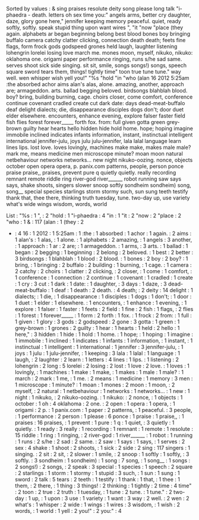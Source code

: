 Sorted by values :
& sing praises resolute deity song please long talk "i-phaedra - death. letters oh sex time you:" angels arms, better cry daughter, daze, glory gone here," jennifer keeping memory peaceful. quiet, ready softly, softly. speak stupid thing upon want wires ", "it "now "place (they again. alphabets ar began beginning belong best blood bones boy bringing buffalo camera catchy clatter clicking, connection death death; feets fine flags, form frock gods godspeed grones held laugh, laughter listening lohengrin lorelei losing love march me. mones moon, myself, nikuko, nikuko: oklahoma one. origami paper performance ringing, runs s/he sad same. serves shoot sick side singing. sit sit, smile, songs songs!) songs, speech square sword tears them, things! tightly time" toon true tune tune." way well. wen whisper wish yell you!" "%s "hold "in "who (alan 16 2012 5:25am :the absorbed achor aims alan's alas, alone. amazing, another, approach are; armageddon. arts. ballad begging beloved. birdsongs blahblah blood. boy? bring, building burning, cage. choirs closer, come comfort, conference continue covenant cradled create cut dark date: days dead-meat-buffalo deaf delight dialects; die, disappearance disciples dogs don't; door duet elder elsewhere. encounters, enhance evening, explore falser faster field fish flies forest forever_____ forth fox. from: full given gotta green grey-brown guilty hear hearts hello hidden hide hold home. hope; hoping imagine immobile inclined indicates infants information, instant, instinctual intelligent international jennifer-julu, joys julu julu-jennifer, lala lalal language learn lines lips. lost love. loves lovingly, machines make make, makes male male? mark me, means medicine men microscope minute? moan moon natural netbehaviour networks networks... new night nikuko-oozing. nonce, objects october open opera opera, p. panix.com patterns, people, person ponce praise praise,, praises, prevent pure q quietly quietly. really recording remnant remote riddle ring river-god river______ robot running saw says says, shake shoots, singers slower snoop softly sondheim sondheim) song, song__ special species starlings storm stormy such, sun sung teeth testify thank that, thee there, thinking truth tuesday, tune. two-day up, use variety what's wide wings wisdom, words, world 

List :
"%s : 1
", : 2
"hold : 1
"i-phaedra : 4
"in : 1
"it : 2
"now : 2
"place : 2
"who : 1
& : 117
(alan : 1
(they : 2
- : 4
16 : 1
2012 : 1
5:25am : 1
:the : 1
absorbed : 1
achor : 1
again. : 2
aims : 1
alan's : 1
alas, : 1
alone. : 1
alphabets : 2
amazing, : 1
angels : 3
another, : 1
approach : 1
ar : 2
are; : 1
armageddon. : 1
arms, : 3
arts. : 1
ballad : 1
began : 2
begging : 1
beginning : 2
belong : 2
beloved. : 1
best : 2
better : 3
birdsongs : 1
blahblah : 1
blood : 2
blood. : 1
bones : 2
boy : 2
boy? : 1
bring, : 1
bringing : 2
buffalo : 2
building : 1
burning, : 1
cage. : 1
camera : 2
catchy : 2
choirs : 1
clatter : 2
clicking, : 2
closer, : 1
come : 1
comfort, : 1
conference : 1
connection : 2
continue : 1
covenant : 1
cradled : 1
create : 1
cry : 3
cut : 1
dark : 1
date: : 1
daughter, : 3
days : 1
daze, : 3
dead-meat-buffalo : 1
deaf : 1
death : 2
death. : 4
death; : 2
deity : 14
delight : 1
dialects; : 1
die, : 1
disappearance : 1
disciples : 1
dogs : 1
don't; : 1
door : 1
duet : 1
elder : 1
elsewhere. : 1
encounters, : 1
enhance : 1
evening, : 1
explore : 1
falser : 1
faster : 1
feets : 2
field : 1
fine : 2
fish : 1
flags, : 2
flies : 1
forest : 1
forever_____ : 1
form : 2
forth : 1
fox. : 1
frock : 2
from: : 1
full : 1
given : 1
glory : 3
gods : 2
godspeed : 2
gone : 3
gotta : 1
green : 1
grey-brown : 1
grones : 2
guilty : 1
hear : 1
hearts : 1
held : 2
hello : 1
here," : 3
hidden : 1
hide : 1
hold : 1
home. : 1
hope; : 1
hoping : 1
imagine : 1
immobile : 1
inclined : 1
indicates : 1
infants : 1
information, : 1
instant, : 1
instinctual : 1
intelligent : 1
international : 1
jennifer : 3
jennifer-julu, : 1
joys : 1
julu : 1
julu-jennifer, : 1
keeping : 3
lala : 1
lalal : 1
language : 1
laugh, : 2
laughter : 2
learn : 1
letters : 4
lines : 1
lips. : 1
listening : 2
lohengrin : 2
long : 5
lorelei : 2
losing : 2
lost : 1
love : 2
love. : 1
loves : 1
lovingly, : 1
machines : 1
make : 1
make, : 1
makes : 1
male : 1
male? : 1
march : 2
mark : 1
me, : 1
me. : 2
means : 1
medicine : 1
memory : 3
men : 1
microscope : 1
minute? : 1
moan : 1
mones : 2
moon : 1
moon, : 2
myself, : 2
natural : 1
netbehaviour : 1
networks : 1
networks... : 1
new : 1
night : 1
nikuko, : 2
nikuko-oozing. : 1
nikuko: : 2
nonce, : 1
objects : 1
october : 1
oh : 4
oklahoma : 2
one. : 2
open : 1
opera : 1
opera, : 1
origami : 2
p. : 1
panix.com : 1
paper : 2
patterns, : 1
peaceful. : 3
people, : 1
performance : 2
person : 1
please : 6
ponce : 1
praise : 1
praise,, : 1
praises : 16
praises, : 1
prevent : 1
pure : 1
q : 1
quiet, : 3
quietly : 1
quietly. : 1
ready : 3
really : 1
recording : 1
remnant : 1
remote : 1
resolute : 15
riddle : 1
ring : 1
ringing, : 2
river-god : 1
river______ : 1
robot : 1
running : 1
runs : 2
s/he : 2
sad : 2
same. : 2
saw : 1
says : 1
says, : 1
serves : 2
sex : 4
shake : 1
shoot : 2
shoots, : 1
sick : 2
side : 2
sing : 117
singers : 1
singing. : 2
sit : 2
sit, : 2
slower : 1
smile, : 2
snoop : 1
softly : 1
softly, : 3
softly. : 3
sondheim : 1
sondheim) : 1
song : 7
song, : 1
song__ : 1
songs : 2
songs!) : 2
songs, : 2
speak : 3
special : 1
species : 1
speech : 2
square : 2
starlings : 1
storm : 1
stormy : 1
stupid : 3
such, : 1
sun : 1
sung : 1
sword : 2
talk : 5
tears : 2
teeth : 1
testify : 1
thank : 1
that, : 1
thee : 1
them, : 2
there, : 1
thing : 3
things! : 2
thinking : 1
tightly : 2
time : 4
time" : 2
toon : 2
true : 2
truth : 1
tuesday, : 1
tune : 2
tune. : 1
tune." : 2
two-day : 1
up, : 1
upon : 3
use : 1
variety : 1
want : 3
way : 2
well. : 2
wen : 2
what's : 1
whisper : 2
wide : 1
wings : 1
wires : 3
wisdom, : 1
wish : 2
words, : 1
world : 1
yell : 2
you!" : 2
you:" : 4
